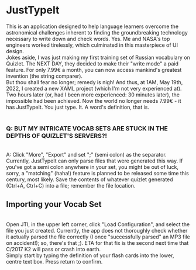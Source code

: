 # JustTypeIt

This is an application designed to help language learners overcome the astronomical challenges inherent to finding the groundbreaking technology necessary
to write down and check words. Yes. Me and NASA's top engineers worked tirelessly, which culminated in this masterpiece of UI design.
<br>
Jokes aside, I was just making my first training set of Russian vocabulary on Quizlet. The NEXT DAY, they decided to make their "write mode" a paid feature. For only 7.99€ a month, you can now access mankind's greatest invention (the string comparer).
<br>
But thou shall fear no longer; remedy is nigh! And thus, at 1AM, May 19th, 2022, I created a new XAML project (which I'm not very experienced at).
<br>
Two hours later (or, had I been more experienced: 30 minutes later), the impossible had been achieved. Now the world no longer needs 7.99€ - it has JustTypeIt. You just type. It. A word's definition, that is.
<br><br>
### Q: BUT MY INTRICATE VOCAB SETS ARE STUCK IN THE DEPTHS OF QUIZLET'S SERVERS?!
<br>
A: Click "More", "Export" and set ";" (semi colon) as the separator. Currently, JustTypeIt can only parse files that were generated this way. If you've got a semi colon anywhere in your set, you might be out of luck, sorry, a "matching" (haha!) feature is planned to be released some time this century, most likely.
Save the contents of whatever quizlet generated (Ctrl+A, Ctrl+C) into a file; remember the file location.
<br>

## Importing your Vocab Set
<br>
Open JTI, in the upper left corner, click "Load Configuration", and select the file you just created. Currently, the app does not thoroughly check whether it actually parsed the file correctly (I once "successfully parsed" an MP3 file on accident!); so, there's that ;).
ETA for that fix is the second next time that C/2017 K2 will pass or crash into earth.
<br>
Simply start by typing the definition of your flash cards into the lower, centre text box. Press return to confirm.
